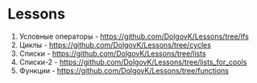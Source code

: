 # Lessons
1) Условные операторы - https://github.com/DolgovK/Lessons/tree/Ifs
2) Циклы - https://github.com/DolgovK/Lessons/tree/cycles
3) Списки - https://github.com/DolgovK/Lessons/tree/lists
4) Списки-2 - https://github.com/DolgovK/Lessons/tree/lists_for_cools
5) Функции - https://github.com/DolgovK/Lessons/tree/functions
